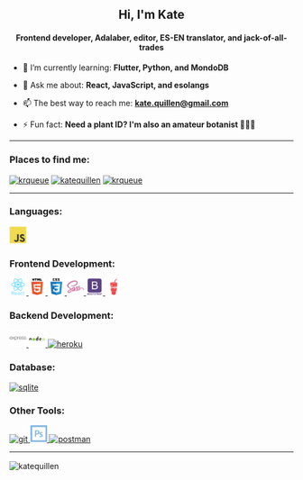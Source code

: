 <h2 align="center">Hi, I'm Kate</h2>
<h4 align="center">Frontend developer, Adalaber, editor, ES-EN translator, and jack-of-all-trades</h4>

- 🌱 I’m currently learning: **Flutter, Python, and MondoDB**

- 💬 Ask me about: **React, JavaScript, and esolangs**

- 📫 The best way to reach me: **kate.quillen@gmail.com**

- ⚡ Fun fact: **Need a plant ID? I'm also an amateur botanist 🍃🌼🌱**

---

<h3 align="left">Places to find me:</h3>
<p align="left">
<a href="https://twitter.com/krqueue" target="blank"><img align="center" src="https://raw.githubusercontent.com/rahuldkjain/github-profile-readme-generator/master/src/images/icons/Social/twitter.svg" alt="krqueue" height="30" width="40" /></a>
<a href="https://linkedin.com/in/katequillen" target="blank"><img align="center" src="https://raw.githubusercontent.com/rahuldkjain/github-profile-readme-generator/master/src/images/icons/Social/linked-in-alt.svg" alt="katequillen" height="30" width="40" /></a>
<a href="https://dev.to/krqueue" target="blank"><img align="center" src="https://cdn.jsdelivr.net/npm/simple-icons@3.0.1/icons/dev-dot-to.svg" alt="krqueue" height="30" width="40" /></a>
</p>

---

<h3 align="left">Languages:</h3>
<p align="left"> 
<a href="https://developer.mozilla.org/en-US/docs/Web/JavaScript" target="_blank"> 
        <img src="https://raw.githubusercontent.com/devicons/devicon/master/icons/javascript/javascript-original.svg" alt="javascript" width="30" height="30"/> 
    </a> 
</p>
<h3 align="left">Frontend Development:</h3>
<p align="left"> 
    <a href="https://reactjs.org/" target="_blank"> 
        <img src="https://raw.githubusercontent.com/devicons/devicon/master/icons/react/react-original-wordmark.svg" alt="react" width="30" height="30"/> 
    </a> 
    <a href="https://www.w3.org/html/" target="_blank"> 
        <img src="https://raw.githubusercontent.com/devicons/devicon/master/icons/html5/html5-original-wordmark.svg" alt="html5" width="30" height="30"/> 
    </a> 
    <a href="https://www.w3schools.com/css/" target="_blank"> 
        <img src="https://raw.githubusercontent.com/devicons/devicon/master/icons/css3/css3-original-wordmark.svg" alt="css3" width="30" height="30"/> 
    </a> 
    <a href="https://sass-lang.com" target="_blank"> 
        <img src="https://raw.githubusercontent.com/devicons/devicon/master/icons/sass/sass-original.svg" alt="sass" width="30" height="30"/> 
    </a>
    <a href="https://getbootstrap.com" target="_blank"> 
        <img src="https://raw.githubusercontent.com/devicons/devicon/master/icons/bootstrap/bootstrap-plain-wordmark.svg" alt="bootstrap" width="30" height="30"/> 
    </a>
    <a href="https://gulpjs.com" target="_blank"> 
        <img src="https://raw.githubusercontent.com/devicons/devicon/master/icons/gulp/gulp-plain.svg" alt="gulp" width="30" height="30"/> 
    </a> 
</p>
<h3 align="left">Backend Development:</h3>
<p align="left"> 
    <a href="https://expressjs.com" target="_blank"> 
        <img src="https://raw.githubusercontent.com/devicons/devicon/master/icons/express/express-original-wordmark.svg" alt="express" width="30" height="30"/> 
    </a> 
    <a href="https://nodejs.org" target="_blank"> 
        <img src="https://raw.githubusercontent.com/devicons/devicon/master/icons/nodejs/nodejs-original-wordmark.svg" alt="nodejs" width="30" height="30"/> 
    </a> 
    <a href="https://heroku.com" target="_blank"> 
        <img src="https://www.vectorlogo.zone/logos/heroku/heroku-icon.svg" alt="heroku" width="30" height="30"/> 
    </a> 
</p>
<h3 align="left">Database:</h3>
<p align="left"> 
    <a href="https://www.sqlite.org/" target="_blank"> 
        <img src="https://www.vectorlogo.zone/logos/sqlite/sqlite-icon.svg" alt="sqlite" width="30" height="30"/> 
    </a> 
</p>
<h3 align="left">Other Tools:</h3>
<p align="left"> 
    <a href="https://git-scm.com/" target="_blank"> 
        <img src="https://www.vectorlogo.zone/logos/git-scm/git-scm-icon.svg" alt="git" width="30" height="30"/> 
    </a> 
    <a href="https://www.photoshop.com/en" target="_blank"> 
        <img src="https://raw.githubusercontent.com/devicons/devicon/master/icons/photoshop/photoshop-line.svg" alt="photoshop" width="30" height="30"/> 
    </a> 
    <a href="https://postman.com" target="_blank"> 
        <img src="https://www.vectorlogo.zone/logos/getpostman/getpostman-icon.svg" alt="postman" width="30" height="30"/> 
    </a> 
</p>

---

<p>
<img align="center" src="https://github-readme-stats.vercel.app/api/top-langs?username=katequillen&show_icons=true&locale=en&layout=compact" alt="katequillen" />
</p>
